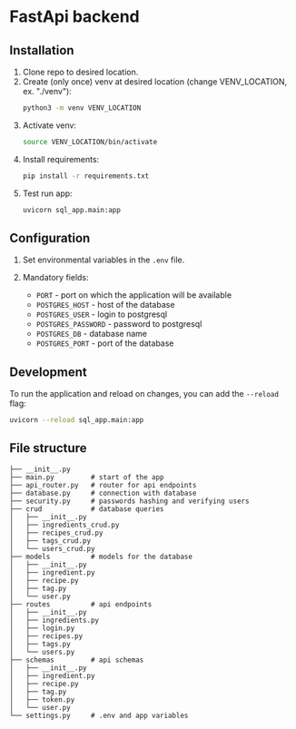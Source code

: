 # FastApi backend

## Installation

1. Clone repo to desired location.
2. Create (only once) venv at desired location (change VENV_LOCATION, ex. "./venv"): 
    ```bash
    python3 -m venv VENV_LOCATION
    ```
3. Activate venv:
    ```bash
    source VENV_LOCATION/bin/activate
    ```
4. Install requirements:
    ```bash
    pip install -r requirements.txt
    ```
5. Test run app: 
    ```bash
    uvicorn sql_app.main:app   
    ```

## Configuration

1. Set environmental variables in the `.env` file.
2. Mandatory fields:
   
    - `PORT` - port on which the application will be available
    - `POSTGRES_HOST` - host of the database
    - `POSTGRES_USER` - login to postgresql
    - `POSTGRES_PASSWORD` - password to postgresql
    - `POSTGRES_DB` - database name
    - `POSTGRES_PORT` - port of the database

## Development

To run the application and reload on changes, you can add the `--reload` flag:
```bash
uvicorn --reload sql_app.main:app   
```

## File structure

```.
├── __init__.py
├── main.py         # start of the app
├── api_router.py   # router for api endpoints
├── database.py     # connection with database
├── security.py     # passwords hashing and verifying users
├── crud            # database queries
│   ├── __init__.py
│   ├── ingredients_crud.py
│   ├── recipes_crud.py
│   ├── tags_crud.py
│   └── users_crud.py
├── models          # models for the database
│   ├── __init__.py
│   ├── ingredient.py
│   ├── recipe.py
│   ├── tag.py
│   └── user.py
├── routes          # api endpoints
│   ├── __init__.py
│   ├── ingredients.py
│   ├── login.py
│   ├── recipes.py
│   ├── tags.py
│   └── users.py
├── schemas         # api schemas
│   ├── __init__.py
│   ├── ingredient.py
│   ├── recipe.py
│   ├── tag.py
│   ├── token.py
│   └── user.py
└── settings.py     # .env and app variables
```
